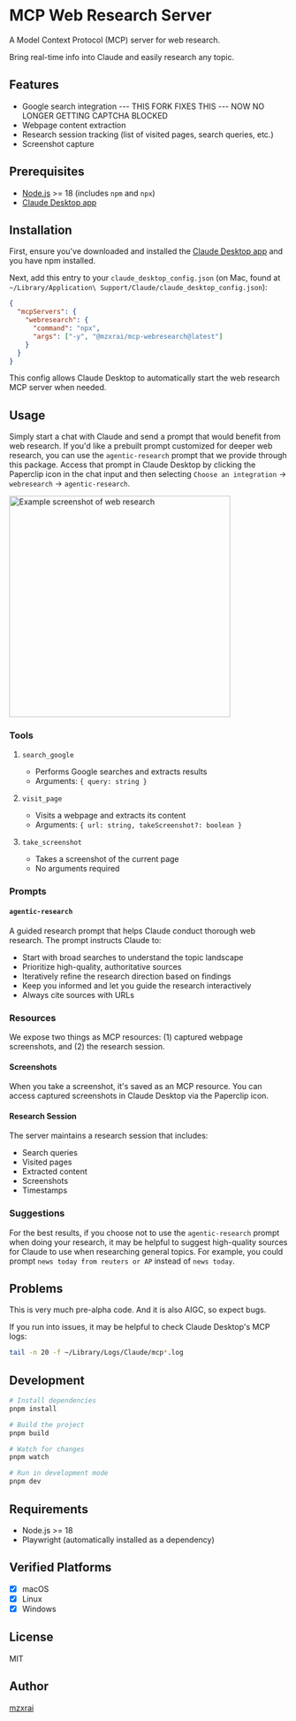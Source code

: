 # MCP Web Research Server

A Model Context Protocol (MCP) server for web research. 

Bring real-time info into Claude and easily research any topic.

## Features

- Google search integration --- THIS FORK FIXES THIS --- NOW NO LONGER GETTING CAPTCHA BLOCKED
- Webpage content extraction
- Research session tracking (list of visited pages, search queries, etc.)
- Screenshot capture

## Prerequisites

- [Node.js](https://nodejs.org/) >= 18 (includes `npm` and `npx`)
- [Claude Desktop app](https://claude.ai/download)

## Installation

First, ensure you've downloaded and installed the [Claude Desktop app](https://claude.ai/download) and you have npm installed.

Next, add this entry to your `claude_desktop_config.json` (on Mac, found at `~/Library/Application\ Support/Claude/claude_desktop_config.json`):

```json
{
  "mcpServers": {
    "webresearch": {
      "command": "npx",
      "args": ["-y", "@mzxrai/mcp-webresearch@latest"]
    }
  }
}
```

This config allows Claude Desktop to automatically start the web research MCP server when needed.

## Usage

Simply start a chat with Claude and send a prompt that would benefit from web research. If you'd like a prebuilt prompt customized for deeper web research, you can use the `agentic-research` prompt that we provide through this package. Access that prompt in Claude Desktop by clicking the Paperclip icon in the chat input and then selecting `Choose an integration` → `webresearch` → `agentic-research`.

<img src="https://i.ibb.co/N6Y3C0q/Screenshot-2024-12-05-at-11-01-27-PM.png" alt="Example screenshot of web research" width="400"/>

### Tools

1. `search_google`
   - Performs Google searches and extracts results
   - Arguments: `{ query: string }`

2. `visit_page`
   - Visits a webpage and extracts its content
   - Arguments: `{ url: string, takeScreenshot?: boolean }`

3. `take_screenshot`
   - Takes a screenshot of the current page
   - No arguments required

### Prompts

#### `agentic-research`
A guided research prompt that helps Claude conduct thorough web research. The prompt instructs Claude to:
- Start with broad searches to understand the topic landscape
- Prioritize high-quality, authoritative sources
- Iteratively refine the research direction based on findings
- Keep you informed and let you guide the research interactively
- Always cite sources with URLs

### Resources

We expose two things as MCP resources: (1) captured webpage screenshots, and (2) the research session.

#### Screenshots

When you take a screenshot, it's saved as an MCP resource. You can access captured screenshots in Claude Desktop via the Paperclip icon.

#### Research Session

The server maintains a research session that includes:
- Search queries
- Visited pages
- Extracted content
- Screenshots
- Timestamps

### Suggestions

For the best results, if you choose not to use the `agentic-research` prompt when doing your research, it may be helpful to suggest high-quality sources for Claude to use when researching general topics. For example, you could prompt `news today from reuters or AP` instead of `news today`.

## Problems

This is very much pre-alpha code. And it is also AIGC, so expect bugs.

If you run into issues, it may be helpful to check Claude Desktop's MCP logs:

```bash
tail -n 20 -f ~/Library/Logs/Claude/mcp*.log
```

## Development

```bash
# Install dependencies
pnpm install

# Build the project
pnpm build

# Watch for changes
pnpm watch

# Run in development mode
pnpm dev
```

## Requirements

- Node.js >= 18
- Playwright (automatically installed as a dependency)

## Verified Platforms

- [x] macOS
- [x] Linux
- [x] Windows

## License

MIT

## Author

[mzxrai](https://github.com/mzxrai) 
